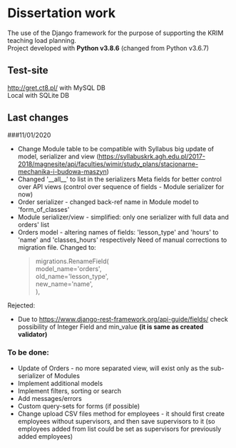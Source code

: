# Dissertation work

The use of the Django framework for the purpose of supporting the KRIM teaching load planning.\
Project developed with **Python v3.8.6** (changed from Python v3.6.7)

## Test-site

http://gret.ct8.pl/ with MySQL DB\
Local with SQLite DB

## Last changes
###11/01/2020

- Change Module table to be compatible with Syllabus
  big update of model, serializer and view (https://syllabuskrk.agh.edu.pl/2017-2018/magnesite/api/faculties/wimir/study_plans/stacjonarne-mechanika-i-budowa-maszyn)
- Changed '\_\_all__' to list in the serializers Meta fields for better control over API views 
  (control over sequence of fields - Module serializer for now)
- Order serializer - changed back-ref name in Module model to 'form_of_classes'
- Module serializer/view - simplified: only one serializer with full data and orders' list
- Orders model - altering names of fields: 'lesson_type' and 'hours' to 'name' and 'classes_hours' respectively
  Need of manual corrections to migration file. Changed to:
  >migrations.RenameField(\
  >   model_name='orders',\
  >   old_name='lesson_type',\
  >   new_name='name',\
  >),

Rejected:

- Due to https://www.django-rest-framework.org/api-guide/fields/ check possibility of Integer Field and min_value
  **(it is same as created validator)**

### To be done:

- Update of Orders - no more separated view, will exist only as the sub-serializer of Modules
- Implement additional models
- Implement filters, sorting or search
- Add messages/errors
- Custom query-sets for forms (if possible)
- Change upload CSV files method for employees - it should first create employees without supervisors, and then save supervisors to it (so employees added from list could be set as supervisors for previously added employees)
